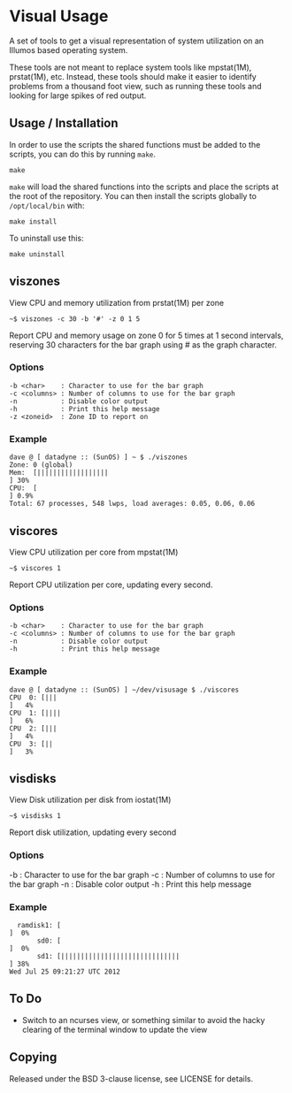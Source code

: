 Visual Usage
============

A set of tools to get a visual representation of system utilization
on an Illumos based operating system.

These tools are not meant to replace system tools like mpstat(1M), prstat(1M),
etc.  Instead, these tools should make it easier to identify problems from a
thousand foot view, such as running these tools and looking for large spikes
of red output.

Usage / Installation
--------------------

In order to use the scripts the shared functions must be added to the scripts,
you can do this by running `make`.

    make

`make` will load the shared functions into the scripts and place the scripts at
the root of the repository.  You can then install the scripts globally to
`/opt/local/bin` with:

    make install

To uninstall use this:

    make uninstall


viszones
--------

View CPU and memory utilization from prstat(1M) per zone

    ~$ viszones -c 30 -b '#' -z 0 1 5

Report CPU and memory usage on zone 0 for 5 times at 1 second intervals,
reserving 30 characters for the bar graph using # as the graph character.

### Options

    -b <char>    : Character to use for the bar graph
    -c <columns> : Number of columns to use for the bar graph
    -n           : Disable color output
    -h           : Print this help message
    -z <zoneid>  : Zone ID to report on

### Example

    dave @ [ datadyne :: (SunOS) ] ~ $ ./viszones
    Zone: 0 (global)
    Mem:  [||||||||||||||||||                                               ] 30%
    CPU:  [                                                                 ] 0.9%
    Total: 67 processes, 548 lwps, load averages: 0.05, 0.06, 0.06

viscores
--------

View CPU utilization per core from mpstat(1M)

    ~$ viscores 1

Report CPU utilization per core, updating every second.

### Options

    -b <char>    : Character to use for the bar graph
    -c <columns> : Number of columns to use for the bar graph
    -n           : Disable color output
    -h           : Print this help message

### Example

    dave @ [ datadyne :: (SunOS) ] ~/dev/visusage $ ./viscores
    CPU  0: [|||                                                                             ]   4%
    CPU  1: [||||                                                                            ]   6%
    CPU  2: [|||                                                                             ]   4%
    CPU  3: [||                                                                              ]   3%

visdisks
--------

View Disk utilization per disk from iostat(1M)

    ~$ visdisks 1

Report disk utilization, updating every second

### Options

-b <char>    : Character to use for the bar graph
-c <columns> : Number of columns to use for the bar graph
-n           : Disable color output
-h           : Print this help message

### Example

      ramdisk1: [                                                                                ]  0%
           sd0: [                                                                                ]  0%
           sd1: [||||||||||||||||||||||||||||||                                                  ] 38%
    Wed Jul 25 09:21:27 UTC 2012


To Do
-----

* Switch to an ncurses view, or something similar to avoid the hacky
clearing of the terminal window to update the view

Copying
-------

Released under the BSD 3-clause license, see LICENSE for details.
